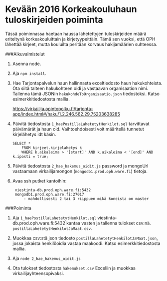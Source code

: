 # Kevään 2016 Korkeakouluhaun tuloskirjeiden poiminta

Tässä poiminnassa haetaan haussa lähetettyjen tuloskirjeiden määrä eriteltynä korkeakouluittain ja kirjetyypeittäin. Tämä sen vuoksi, että OPH lähettää kirjeet, mutta kouluilta peritään korvaus hakijamäärien suhteessa.

###Alkuvalmistelut

1. Asenna node.

1. Aja `npm install`.

1. Hae Tarjontapalvelun haun hallinnasta exceltiedosto haun hakukohteista. Ota siitä talteen hakukohteen oidi ja vastaavan organisaation nimi. Tallenna tämä JSONin `hakukohdeToOrganisaatio.json` tiedostoksi. Katso esimerkkitiedostosta mallia.

    https://virkailija.opintopolku.fi/tarjonta-app/index.html#/haku/1.2.246.562.29.75203638285

1. Päivitä tiedostosta `1_haePostillaLahetetytHenkilot.sql` tarvittavat päivämärät ja haun oid. Vaihtoehdoisesti voit määritellä tunnetut kirjelähetys idt käsin.

    ```
    SELECT * 
        FROM kirjeet.kirjelahetys k
        WHERE k.aikaleima > '[start]' AND k.aikaleima < '[end]' AND k.iposti = true;
    ```

1. Päivitä tiedostosta `2_hae_hakemus_oidit.js` password ja mongoUrl vastaamaan virkailijamongon (`mongodb1.prod.oph.ware.fi`) tietoja.

1. Avaa ssh putket kantoihin:

        viestinta-db.prod.oph.ware.fi:5432
        mongodb1.prod.oph.ware.fi:27017
            - mahdollisesti 2 tai 3 riippuen mikä koneista on master

###Poiminta

1. Aja `1_haePostillaLahetetytHenkilot.sql` viestinta-db.prod.oph.ware.fi:5432 kantaa vasten ja tallenna tulokset csv:nä. `postillaLahetetytHenkilotJaMaat.csv`.

1. Muokkaa csv:stä json tiedosto `postillaLahetetytHenkilotJaMaat.json`, jossa jokaista henkilöoidia vastaa maakoodi. Katso esimerkkitiedostosta mallia.

1. Aja `node 2_hae_hakemus_oidit.js`

1. Ota tulokset tiedostosta `hakemukset.csv` Exceliin ja muokkaa virkailijayhteensopivaksi.

